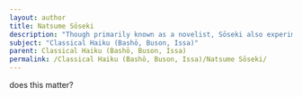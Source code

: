 ```yaml
---
layout: author
title: Natsume Sōseki
description: "Though primarily known as a novelist, Sōseki also experimented with haiku, using nature motifs to explore themes of isolation and identity."
subject: "Classical Haiku (Bashō, Buson, Issa)"
parent: Classical Haiku (Bashō, Buson, Issa)
permalink: /Classical Haiku (Bashō, Buson, Issa)/Natsume Sōseki/
---
```


does this matter?

